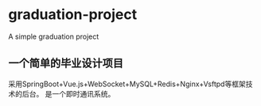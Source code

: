 # graduation-project
A simple graduation project
## 一个简单的毕业设计项目
采用SpringBoot+Vue.js+WebSocket+MySQL+Redis+Nginx+Vsftpd等框架技术的后台。
是一个即时通讯系统。
